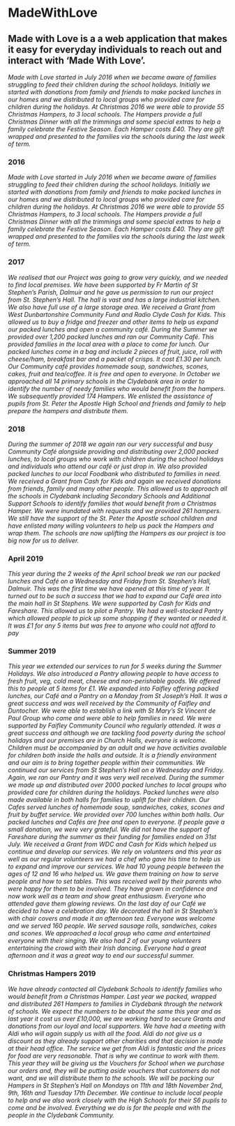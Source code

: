 # MadeWithLove
## Made with Love is a a web application that makes it easy for everyday individuals to reach out and interact with ‘Made With Love’.

*Made with Love started in July 2016 when we became aware of families struggling to
feed their children during the school holidays.
Initially we started with donations from family and friends to make packed lunches in
our homes and we distributed to local groups who provided care for children during
the holidays.
At Christmas 2016 we were able to provide 55 Christmas Hampers, to 3 local
schools. The Hampers provide a full Christmas Dinner with all the trimmings and
some special extras to help a family celebrate the Festive Season. Each Hamper
costs £40. They are gift wrapped and presented to the families via the schools during
the last week of term.*

### 2016
*Made with Love started in July 2016 when we became aware of families struggling to
feed their children during the school holidays.
Initially we started with donations from family and friends to make packed lunches in
our homes and we distributed to local groups who provided care for children during
the holidays.
At Christmas 2016 we were able to provide 55 Christmas Hampers, to 3 local
schools. The Hampers provide a full Christmas Dinner with all the trimmings and
some special extras to help a family celebrate the Festive Season. Each Hamper
costs £40. They are gift wrapped and presented to the families via the schools during
the last week of term.*

### 2017
*We realised that our Project was going to grow very quickly, and we needed to find
local premises.
We have been supported by Fr Martin of St Stephen’s Parish, Dalmuir and he gave
us permission to run our project from St. Stephen’s Hall. The hall is vast and has a
large industrial kitchen. We also have full use of a large storage area.
We received a Grant from West Dunbartonshire Community Fund and Radio Clyde
Cash for Kids. This allowed us to buy a fridge and freezer and other items to help us
expand our packed lunches and open a community café.
During the Summer we provided over 1,200 packed lunches and ran our Community
Café. This provided families in the local area with a place to come for lunch.
Our packed lunches come in a bag and include 2 pieces of fruit, juice, roll with
cheese/ham, breakfast bar and a packet of crisps. It cost £1.30 per lunch.
Our Community café provides homemade soup, sandwiches, scones, cakes, fruit
and tea/coffee. It is free and open to everyone.
In October we approached all 14 primary schools in the Clydebank area in order to
identify the number of needy families who would benefit from the hampers. We
subsequently provided 174 Hampers.
We enlisted the assistance of pupils from St. Peter the Apostle High School and
friends and family to help prepare the hampers and distribute them.*

### 2018
*During the summer of 2018 we again ran our very successful and busy Community
Café alongside providing and distributing over 2,000 packed lunches, to local groups
who work with children during the school holidays and individuals who attend our
café or just drop in. We also provided packed lunches to our local Foodbank who
distributed to families in need.
We received a Grant from Cash for Kids and again we received donations from
friends, family and many other people. This allowed us to approach all the schools in
Clydebank including Secondary Schools and Additional Support Schools to identify
families that would benefit from a Christmas Hamper. We were inundated with
requests and we provided 261 hampers.
We still have the support of the St. Peter the Apostle school children and have
enlisted many willing volunteers to help us pack the Hampers and wrap them. The
schools are now uplifting the Hampers as our project is too big now for us to deliver.*

### April 2019
*This year during the 2 weeks of the April school break we ran our packed lunches
and Café on a Wednesday and Friday from St. Stephen’s Hall, Dalmuir. This was
the first time we have opened at this time of year. It turned out to be such a success
that we had to expand our Café area into the main hall in St Stephens.
We were supported by Cash for Kids and Fareshare.
This allowed us to pilot a Pantry. We had a well-stocked Pantry which allowed
people to pick up some shopping if they wanted or needed it. It was £1 for any 5
items but was free to anyone who could not afford to pay*

### Summer 2019
*This year we extended our services to run for 5 weeks during the Summer Holidays.
We also introduced a Pantry allowing people to have access to fresh fruit, veg, cold
meat, cheese and non-perishable goods. We offered this to people at 5 items for £1.
We expanded into Faifley offering packed lunches, our Café and a Pantry on a
Monday from St Joseph’s Hall.
It was a great success and was well received by the Community of Faifley and
Duntocher.
We were able to establish a link with St Mary’s St Vincent de Paul Group who came
and were able to help families in need.
We were supported by Faifley Community Council who regularly attended.
It was a great success and although we are tackling food poverty during the school
holidays and our premises are in Church Halls, everyone is welcome. Children must
be accompanied by an adult and we have activities available for children both inside
the halls and outside. It is a friendly environment and our aim is to bring together
people within their communities.
We continued our services from St Stephen’s Hall on a Wednesday and Friday.
Again, we ran our Pantry and it was very well received.
During the summer we made up and distributed over 2000 packed lunches to local
groups who provided care for children during the holidays. Packed lunches were
also made available in both halls for families to uplift for their children.
Our Cafes served lunches of homemade soup, sandwiches, cakes, scones and fruit
by buffet service. We provided over 700 lunches within both halls.
Our packed lunches and Cafés are free and open to everyone. If people gave a
small donation, we were very grateful.
We did not have the support of Fareshare during the summer as their funding for
families ended on 31st July.
We received a Grant from WDC and Cash for Kids which helped us continue and
develop our services.
We rely on volunteers and this year as well as our regular volunteers we had a chef
who gave his time to help us to expand and improve our services.
We had 10 young people between the ages of 12 and 16 who helped us. We gave
them training on how to serve people and how to set tables. This was received well
by their parents who were happy for them to be involved. They have grown in
confidence and now work well as a team and show great enthusiasm. Everyone
who attended gave them glowing reviews.
On the last day of our Café we decided to
have a celebration day.
We decorated the hall in St Stephen’s with
chair covers and made it an afternoon tea.
Everyone was welcome and we served 160
people. We served sausage rolls,
sandwiches, cakes and scones. We
approached a local group who came and
entertained everyone with their singing. We
also had 2 of our young volunteers
entertaining the crowd with their Irish dancing. Everyone had a great afternoon and
it was a great way to end our successful summer.*

### Christmas Hampers 2019
*We have already contacted all Clydebank Schools to identify families who would
benefit from a Christmas Hamper.
Last year we packed, wrapped and distributed 261 Hampers to families in Clydebank
through the network of schools.
We expect the numbers to be about the same this year and as last year it cost us
over £10,000, we are working hard to secure Grants and donations from our loyal
and local supporters.
We have had a meeting with Aldi who will again supply us with all the food. Aldi do
not give us a discount as they already support other charities and that decision is
made at their head office.
The service we get from Aldi is fantastic and the prices for food are very reasonable.
That is why we continue to work with them.
This year they will be giving us the Vouchers for School when we purchase our
orders and, they will be putting aside vouchers that customers do not want, and we
will distribute them to the schools.
We will be packing our Hampers in St Stephen’s Hall on Mondays on 11th and 18th
November 2nd, 9th, 16th and Tuesday 17th December.
We continue to include local people to help and we also work closely with the High
Schools for their S6 pupils to come and be involved.
Everything we do is for the people and with the people in the Clydebank Community.*
